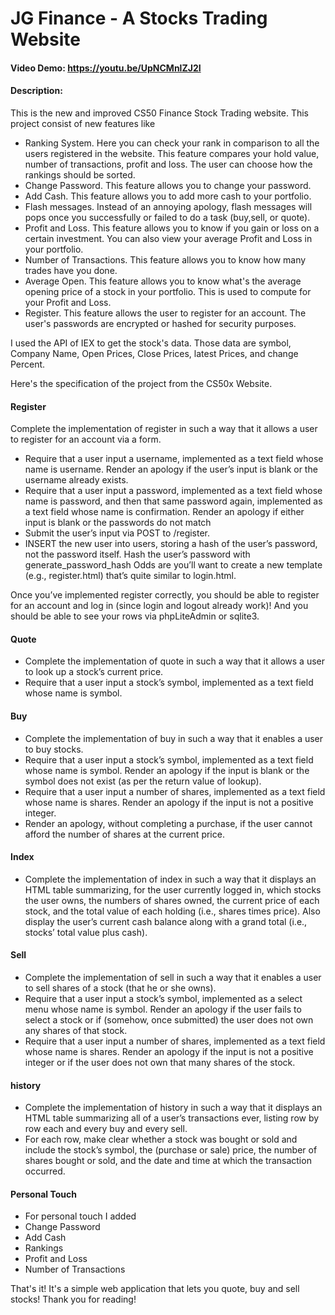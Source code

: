 # JG Finance - A Stocks Trading Website
#### Video Demo: https://youtu.be/UpNCMnlZJ2I
#### Description:
This is the new and improved CS50 Finance Stock Trading website.
This project consist of new features like
- Ranking System. Here you can check your rank in comparison to all the users registered in the website. This feature compares your hold value, number of transactions, profit and loss. The user can choose how the rankings should be sorted.
- Change Password. This feature allows you to change your password.
- Add Cash. This feature allows you to add more cash to your portfolio.
- Flash messages. Instead of an annoying apology, flash messages will pops once you successfully or failed to do a task (buy,sell, or quote).
- Profit and Loss. This feature allows you to know if you gain or loss on a certain investment. You can also view your average Profit and Loss in your portfolio.
- Number of Transactions. This feature allows you to know how many trades have you done.
- Average Open. This feature allows you to know what's the average opening price of a stock in your portfolio. This is used to compute for your Profit and Loss.
- Register. This feature allows the user to register for an account. The user's passwords are encrypted or hashed for security purposes.

I used the API of IEX to get the stock's data. Those data are symbol, Company Name, Open Prices, Close Prices, latest Prices, and change Percent.

Here's the specification of the project from the CS50x Website.
#### Register
Complete the implementation of register in such a way that it allows a user to register for an account via a form.
- Require that a user input a username, implemented as a text field whose name is username. Render an apology if the user’s input is blank or the username already exists.
- Require that a user input a password, implemented as a text field whose name is password, and then that same password again, implemented as a text field whose name is confirmation. Render an apology if either input is blank or the passwords do not match
- Submit the user’s input via POST to /register.
- INSERT the new user into users, storing a hash of the user’s password, not the password itself. Hash the user’s password with generate_password_hash Odds are you’ll want to create a new template (e.g., register.html) that’s quite similar to login.html.

Once you’ve implemented register correctly, you should be able to register for an account and log in (since login and logout already work)! And you should be able to see your rows via phpLiteAdmin or sqlite3.

#### Quote
- Complete the implementation of quote in such a way that it allows a user to look up a stock’s current price.
- Require that a user input a stock’s symbol, implemented as a text field whose name is symbol.

#### Buy
- Complete the implementation of buy in such a way that it enables a user to buy stocks.
- Require that a user input a stock’s symbol, implemented as a text field whose name is symbol. Render an apology if the input is blank or the symbol does not exist (as per the return value of lookup).
- Require that a user input a number of shares, implemented as a text field whose name is shares. Render an apology if the input is not a positive integer.
- Render an apology, without completing a purchase, if the user cannot afford the number of shares at the current price.

#### Index
- Complete the implementation of index in such a way that it displays an HTML table summarizing, for the user currently logged in, which stocks the user owns, the numbers of shares owned, the current price of each stock, and the total value of each holding (i.e., shares times price). Also display the user’s current cash balance along with a grand total (i.e., stocks’ total value plus cash).

#### Sell
- Complete the implementation of sell in such a way that it enables a user to sell shares of a stock (that he or she owns).
- Require that a user input a stock’s symbol, implemented as a select menu whose name is symbol. Render an apology if the user fails to select a stock or if (somehow, once submitted) the user does not own any shares of that stock.
- Require that a user input a number of shares, implemented as a text field whose name is shares. Render an apology if the input is not a positive integer or if the user does not own that many shares of the stock.

#### history
- Complete the implementation of history in such a way that it displays an HTML table summarizing all of a user’s transactions ever, listing row by row each and every buy and every sell.
- For each row, make clear whether a stock was bought or sold and include the stock’s symbol, the (purchase or sale) price, the number of shares bought or sold, and the date and time at which the transaction occurred.

#### Personal Touch
- For personal touch I added
- Change Password
- Add Cash
- Rankings
- Profit and Loss
- Number of Transactions


That's it! It's a simple web application that lets you quote, buy and sell stocks! Thank you for reading!
